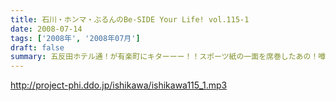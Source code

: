 ```yaml
---
title: 石川・ホンマ・ぶるんのBe-SIDE Your Life! vol.115-1
date: 2008-07-14
tags: ['2008年', '2008年07月']
draft: false
summary: 五反田ホテル通！が有楽町にキターーー！！スポーツ紙の一面を席巻したあの！噂の五反田のホテル街を跳梁跋扈する男の話が聴けるお得な番組・・・ビーサイです。・・・重要なお知らせも盛りだくさん。NAMAE
---
```


http://project-phi.ddo.jp/ishikawa/ishikawa115_1.mp3
